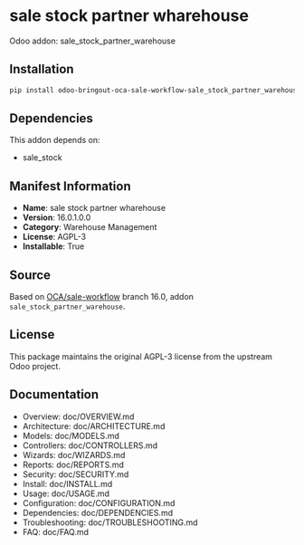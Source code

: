 # sale stock partner wharehouse

Odoo addon: sale_stock_partner_warehouse

## Installation

```bash
pip install odoo-bringout-oca-sale-workflow-sale_stock_partner_warehouse
```

## Dependencies

This addon depends on:
- sale_stock

## Manifest Information

- **Name**: sale stock partner wharehouse
- **Version**: 16.0.1.0.0
- **Category**: Warehouse Management
- **License**: AGPL-3
- **Installable**: True

## Source

Based on [OCA/sale-workflow](https://github.com/OCA/sale-workflow) branch 16.0, addon `sale_stock_partner_warehouse`.

## License

This package maintains the original AGPL-3 license from the upstream Odoo project.

## Documentation

- Overview: doc/OVERVIEW.md
- Architecture: doc/ARCHITECTURE.md
- Models: doc/MODELS.md
- Controllers: doc/CONTROLLERS.md
- Wizards: doc/WIZARDS.md
- Reports: doc/REPORTS.md
- Security: doc/SECURITY.md
- Install: doc/INSTALL.md
- Usage: doc/USAGE.md
- Configuration: doc/CONFIGURATION.md
- Dependencies: doc/DEPENDENCIES.md
- Troubleshooting: doc/TROUBLESHOOTING.md
- FAQ: doc/FAQ.md
